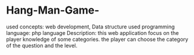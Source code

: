 # Hang-Man-Game-
used concepts: web development, Data structure used programming language: php language Description: this web application focus on the player knowledge of some categories. the player can choose the category of the question and the level.
